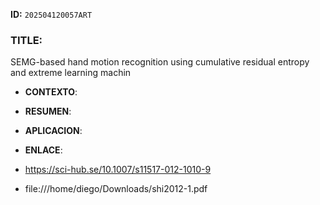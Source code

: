 **ID:** `202504120057ART`

### TITLE:
SEMG-based hand motion recognition using cumulative residual
entropy and extreme learning machin

- **CONTEXTO**: 
    
- **RESUMEN**: 
    
- **APLICACION**: 

- **ENLACE**: 
- https://sci-hub.se/10.1007/s11517-012-1010-9
- file:///home/diego/Downloads/shi2012-1.pdf